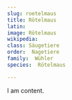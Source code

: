 ```yaml
---
slug: roetelmaus
title: Rötelmaus
latin:
image: Rötelmaus
wikipedia: 
class: Säugetiere
order:  Nagetiere
family:  Wühler
species:  Rötelmaus

---
```


I am content.
